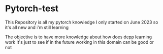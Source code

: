 # Pytorch-test
This Repository is all my pytorch knowledge
I only started on June 2023 so it's all new and i'm still learning

The objective is to have more knowledge about how does depp learning work 
It's just to see if in the future working in this domain can be good or not
